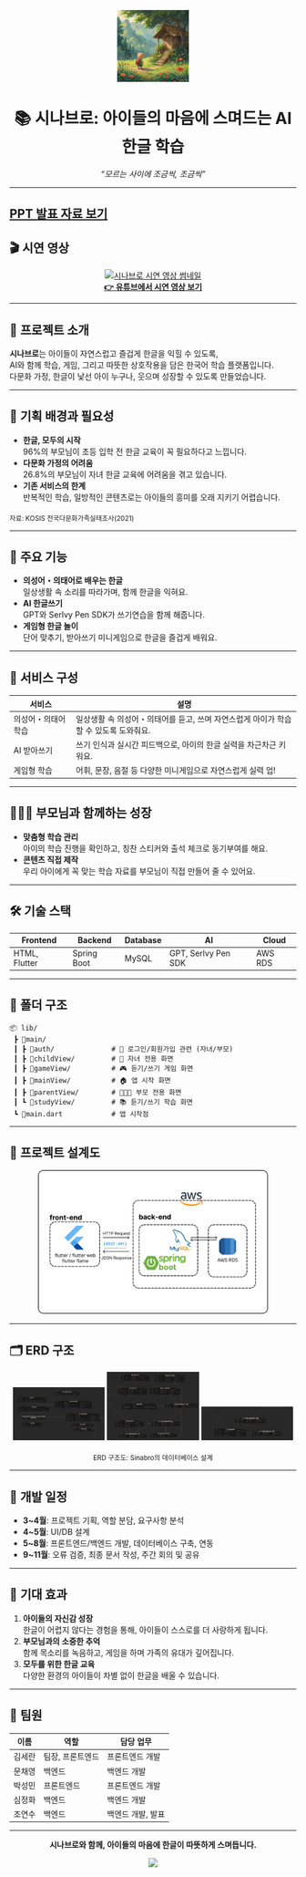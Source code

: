 <p align="center">
  <img src="sinabro/assets/img/icon/sinabro.png" alt="시나브로 따뜻한 마을 풍경" width="25%"/>
</p>

<h1 align="center">📚 시나브로: 아이들의 마음에 스며드는 AI 한글 학습 </h1>
<p align="center"><i>“모르는 사이에 조금씩, 조금씩”</i></p>

---
[PPT 발표 자료 보기](./1조_인실짐합_시나브로_-복사본.pdf)
---

## 🎬 시연 영상

<p align="center">
  <a href="https://youtu.be/KzE0-ie4p6A?si=d79fc-_oeu9bHrUl" target="_blank">
    <img src="https://img.youtube.com/vi/KzE0-ie4p6A/0.jpg" alt="시나브로 시연 영상 썸네일" width="70%"/><br>
    <b>👉 유튜브에서 시연 영상 보기</b>
  </a>
</p>

---

## 📝 프로젝트 소개

**시나브로**는 아이들이 자연스럽고 즐겁게 한글을 익힐 수 있도록,  
AI와 함께 학습, 게임, 그리고 따뜻한 상호작용을 담은 한국어 학습 플랫폼입니다.  
다문화 가정, 한글이 낯선 아이 누구나, 웃으며 성장할 수 있도록 만들었습니다.

---

## 🎨 기획 배경과 필요성

- **한글, 모두의 시작**  
  96%의 부모님이 초등 입학 전 한글 교육이 꼭 필요하다고 느낍니다.
- **다문화 가정의 어려움**  
  26.8%의 부모님이 자녀 한글 교육에 어려움을 겪고 있습니다.
- **기존 서비스의 한계**  
  반복적인 학습, 일방적인 콘텐츠로는 아이들의 흥미를 오래 지키기 어렵습니다.

<sub>자료: KOSIS 전국다문화가족실태조사(2021)</sub>

---

## 🎈 주요 기능

- **의성어・의태어로 배우는 한글**  
  일상생활 속 소리를 따라가며, 함께 한글을 익혀요.
- **AI 한글쓰기**  
  GPT와 Serlvy Pen SDK가 쓰기연습을 함께 해줍니다.
- **게임형 한글 놀이**  
  단어 맞추기, 받아쓰기 미니게임으로 한글을 즐겁게 배워요.

---

## 🧸 서비스 구성

| 서비스              | 설명                                                                |
|---------------------|---------------------------------------------------------------------|
| 의성어・의태어 학습  | 일상생활 속 의성어・의태어를 듣고, 쓰며 자연스럽게 아이가 학습할 수 있도록 도와줘요. |
| AI 받아쓰기         | 쓰기 인식과 실시간 피드백으로, 아이의 한글 실력을 차근차근 키워요.             |
| 게임형 학습         | 어휘, 문장, 음절 등 다양한 미니게임으로 자연스럽게 실력 업!                   |

---

## 👨‍👩‍👧 부모님과 함께하는 성장

- **맞춤형 학습 관리**  
  아이의 학습 진행을 확인하고, 칭찬 스티커와 출석 체크로 동기부여를 해요.
- **콘텐츠 직접 제작**  
  우리 아이에게 꼭 맞는 학습 자료를 부모님이 직접 만들어 줄 수 있어요.

---

## 🛠️ 기술 스택

<div align="center">

| Frontend        | Backend      | Database | AI                        | Cloud |
|-----------------|-------------|----------|---------------------------|-------|
| HTML, Flutter   | Spring Boot | MySQL    | GPT, Serlvy Pen SDK       | AWS RDS |

</div>

---

## 📂 폴더 구조

```
📦 lib/
 ┣ 📂main/
 ┃ ┣ 📂auth/              # 🔐 로그인/회원가입 관련 (자녀/부모)
 ┃ ┣ 📂childView/         # 🧒 자녀 전용 화면
 ┃ ┣ 📂gameView/          # 🎮 듣기/쓰기 게임 화면
 ┃ ┣ 📂mainView/          # 🏠 앱 시작 화면
 ┃ ┣ 📂parentView/        # 👨‍👩‍👧 부모 전용 화면
 ┃ ┗ 📂studyView/         # 📚 듣기/쓰기 학습 화면
 ┗ 📜main.dart            # 앱 시작점
 ```
---

## 📎 프로젝트 설계도

<p align="center">
  <img src="sinabro/assets/img/icon/project.png" alt="시나브로 프로젝트 설계도" width="80%"/>
</p>

---
## 🗂️ ERD 구조

<p align="center">
  <img src="sinabro/assets/img/icon/erd1.png" alt="Sinabro ERD 1" width="32%"/>
  <img src="sinabro/assets/img/icon/erd2.png" alt="Sinabro ERD 2" width="32%"/>
  <img src="sinabro/assets/img/icon/erd3.png" alt="Sinabro ERD 3" width="32%"/>
</p>

<p align="center">
  <sub>ERD 구조도: Sinabro의 데이터베이스 설계</sub>
</p>

---

## 📅 개발 일정

- **3~4월**: 프로젝트 기획, 역할 분담, 요구사항 분석
- **4~5월**: UI/DB 설계
- **5~8월**: 프론트엔드/백엔드 개발, 데이터베이스 구축, 연동
- **9~11월**: 오류 검증, 최종 문서 작성, 주간 회의 및 공유

---

## 🌷 기대 효과

1. **아이들의 자신감 성장**  
   한글이 어렵지 않다는 경험을 통해, 아이들이 스스로를 더 사랑하게 됩니다.
2. **부모님과의 소중한 추억**  
   함께 목소리를 녹음하고, 게임을 하며 가족의 유대가 깊어집니다.
3. **모두를 위한 한글 교육**  
   다양한 환경의 아이들이 차별 없이 한글을 배울 수 있습니다.

---

## 🤗 팀원

| 이름     | 역할             | 담당 업무         |
|----------|------------------|------------------|
| 김세란   | 팀장, 프론트엔드 | 프론트엔드 개발  |
| 문채영   | 백엔드           | 백엔드 개발      |
| 박성민   | 프론트엔드       | 프론트엔드 개발  |
| 심정화   | 백엔드           | 백엔드 개발      |
| 조연수   | 백엔드           | 백엔드 개발, 발표|

---

<p align="center"><b>시나브로와 함께, 아이들의 마음에 한글이 따뜻하게 스며듭니다.</b></p>

<p align="center">
  <img src="https://img.shields.io/badge/문의-GitHub%20Issues-ffb347?style=flat-square"/>
</p>

